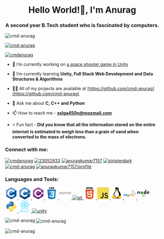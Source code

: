 <h1 align="center">Hello World!👋, I'm Anurag</h1>
<h3 align="center">A second year B.Tech student who is fascinated by computers.</h3>

<p align="left"> <img src="https://komarev.com/ghpvc/?username=cmd-anurag&label=Profile%20views&color=008000&style=flat" alt="cmd-anurag" /> </p>

<p align="left"> <a href="https://github.com/ryo-ma/github-profile-trophy"><img src="https://github-profile-trophy.vercel.app/?username=cmd-anurag" alt="cmd-anurag" /></a> </p>

<p align="left"> <a href="https://twitter.com/cmdanurag" target="blank"><img src="https://img.shields.io/twitter/follow/cmdanurag?logo=twitter&style=for-the-badge" alt="cmdanurag" /></a> </p>

- 🔭 I’m currently working on [a space shooter game in Unity](https://github.com/cmd-anurag/void-defender)

- 🌱 I’m currently learning **Unity, Full Stack Web Development and Data Structures & Algorithms**

- 👨‍💻 All of my projects are available at [https://github.com/cmd-anurag](https://github.com/cmd-anurag)

- 💬 Ask me about **C, C++ and Python**

- 📫 How to reach me - **sslga450n@mozmail.com**

- ⚡ Fun fact - **Did you know that all the information stored on the entire internet is estimated to weigh less than a grain of sand when converted to the mass of electrons.**

<h3 align="left">Connect with me:</h3>
<p align="left">
<a href="https://twitter.com/cmdanurag" target="blank"><img align="center" src="https://raw.githubusercontent.com/rahuldkjain/github-profile-readme-generator/master/src/images/icons/Social/twitter.svg" alt="cmdanurag" height="30" width="40" /></a>
<a href="https://stackoverflow.com/users/23052933" target="blank"><img align="center" src="https://raw.githubusercontent.com/rahuldkjain/github-profile-readme-generator/master/src/images/icons/Social/stack-overflow.svg" alt="23052933" height="30" width="40" /></a>
<a href="https://www.hackerrank.com/anuragkumar7157" target="blank"><img align="center" src="https://raw.githubusercontent.com/rahuldkjain/github-profile-readme-generator/master/src/images/icons/Social/hackerrank.svg" alt="anuragkumar7157" height="30" width="40" /></a>
<a href="https://codeforces.com/profile/sinisterdark" target="blank"><img align="center" src="https://raw.githubusercontent.com/rahuldkjain/github-profile-readme-generator/master/src/images/icons/Social/codeforces.svg" alt="sinisterdark" height="30" width="40" /></a>
<a href="https://www.leetcode.com/cmd-anurag" target="blank"><img align="center" src="https://raw.githubusercontent.com/rahuldkjain/github-profile-readme-generator/master/src/images/icons/Social/leet-code.svg" alt="cmd-anurag" height="30" width="40" /></a>
<a href="https://auth.geeksforgeeks.org/user/anuragkumar7157/profile" target="blank"><img align="center" src="https://raw.githubusercontent.com/rahuldkjain/github-profile-readme-generator/master/src/images/icons/Social/geeks-for-geeks.svg" alt="anuragkumar7157/profile" height="30" width="40" /></a>
</p>

<h3 align="left">Languages and Tools:</h3>
<p align="left"> <a href="https://www.cprogramming.com/" target="_blank" rel="noreferrer"> <img src="https://raw.githubusercontent.com/devicons/devicon/master/icons/c/c-original.svg" alt="c" width="40" height="40"/> </a> <a href="https://www.w3schools.com/cpp/" target="_blank" rel="noreferrer"> <img src="https://raw.githubusercontent.com/devicons/devicon/master/icons/cplusplus/cplusplus-original.svg" alt="cplusplus" width="40" height="40"/> </a> <a href="https://www.w3schools.com/cs/" target="_blank" rel="noreferrer"> <img src="https://raw.githubusercontent.com/devicons/devicon/master/icons/csharp/csharp-original.svg" alt="csharp" width="40" height="40"/> </a> <a href="https://www.w3schools.com/css/" target="_blank" rel="noreferrer"> <img src="https://raw.githubusercontent.com/devicons/devicon/master/icons/css3/css3-original-wordmark.svg" alt="css3" width="40" height="40"/> </a> <a href="https://expressjs.com" target="_blank" rel="noreferrer"> <img src="https://raw.githubusercontent.com/devicons/devicon/master/icons/express/express-original-wordmark.svg" alt="express" width="40" height="40"/> </a> <a href="https://git-scm.com/" target="_blank" rel="noreferrer"> <img src="https://www.vectorlogo.zone/logos/git-scm/git-scm-icon.svg" alt="git" width="40" height="40"/> </a> <a href="https://www.w3.org/html/" target="_blank" rel="noreferrer"> <img src="https://raw.githubusercontent.com/devicons/devicon/master/icons/html5/html5-original-wordmark.svg" alt="html5" width="40" height="40"/> </a> <a href="https://developer.mozilla.org/en-US/docs/Web/JavaScript" target="_blank" rel="noreferrer"> <img src="https://raw.githubusercontent.com/devicons/devicon/master/icons/javascript/javascript-original.svg" alt="javascript" width="40" height="40"/> </a> <a href="https://www.linux.org/" target="_blank" rel="noreferrer"> <img src="https://raw.githubusercontent.com/devicons/devicon/master/icons/linux/linux-original.svg" alt="linux" width="40" height="40"/> </a> <a href="https://www.mysql.com/" target="_blank" rel="noreferrer"> <img src="https://raw.githubusercontent.com/devicons/devicon/master/icons/mysql/mysql-original-wordmark.svg" alt="mysql" width="40" height="40"/> </a> <a href="https://nodejs.org" target="_blank" rel="noreferrer"> <img src="https://raw.githubusercontent.com/devicons/devicon/master/icons/nodejs/nodejs-original-wordmark.svg" alt="nodejs" width="40" height="40"/> </a> <a href="https://www.python.org" target="_blank" rel="noreferrer"> <img src="https://raw.githubusercontent.com/devicons/devicon/master/icons/python/python-original.svg" alt="python" width="40" height="40"/> </a> <a href="https://reactjs.org/" target="_blank" rel="noreferrer"> <img src="https://raw.githubusercontent.com/devicons/devicon/master/icons/react/react-original-wordmark.svg" alt="react" width="40" height="40"/> </a> <a href="https://unity.com/" target="_blank" rel="noreferrer"> <img src="https://www.vectorlogo.zone/logos/unity3d/unity3d-icon.svg" alt="unity" width="40" height="40"/> </a> </p>

<p><img align="left" src="https://github-readme-stats.vercel.app/api/top-langs?username=cmd-anurag&show_icons=true&theme=dark&locale=en&layout=compact" alt="cmd-anurag" /></p>

<p>&nbsp;<img align="center" src="https://github-readme-stats.vercel.app/api?username=cmd-anurag&show_icons=true&theme=dark&hide_border=true&locale=en" alt="cmd-anurag" /></p>

<p><img align="center" src="https://github-readme-streak-stats.herokuapp.com/?user=cmd-anurag&theme=dark" alt="cmd-anurag" /></p>

